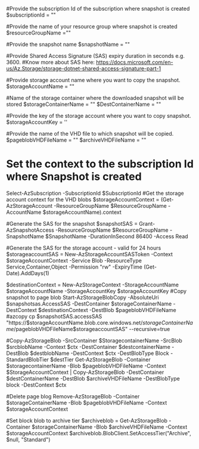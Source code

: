 #Provide the subscription Id of the subscription where snapshot is created
$subscriptionId = ""

#Provide the name of your resource group where snapshot is created
$resourceGroupName =""

#Provide the snapshot name 
$snapshotName = ""

#Provide Shared Access Signature (SAS) expiry duration in seconds e.g. 3600.
#Know more about SAS here: https://docs.microsoft.com/en-us/Az.Storage/storage-dotnet-shared-access-signature-part-1

#Provide storage account name where you want to copy the snapshot. 
$storageAccountName = ""

#Name of the storage container where the downloaded snapshot will be stored
$storageContainerName = ""
$DestContainerName = ""

#Provide the key of the storage account where you want to copy snapshot. 
$storageAccountKey = ''

#Provide the name of the VHD file to which snapshot will be copied.
$pageblobVHDFileName = ""
$archiveVHDFileName = ""
 

# Set the context to the subscription Id where Snapshot is created
Select-AzSubscription -SubscriptionId $SubscriptionId
#Get the storage account context for the VHD blobs
$storageAccountContext = (Get-AzStorageAccount -ResourceGroupName $ResourceGroupName -AccountName $storageAccountName).context

#Generate the SAS for the snapshot 
$snapshotSAS = Grant-AzSnapshotAccess -ResourceGroupName $ResourceGroupName -SnapshotName $SnapshotName -DurationInSecond 86400 -Access Read

#Generate the SAS for the storage account - valid for 24 hours
$storageaccountSAS = New-AzStorageAccountSASToken -Context $storageAccountContext -Service Blob -ResourceType Service,Container,Object -Permission "rw" -ExpiryTime (Get-Date).AddDays(1)

$destinationContext = New-AzStorageContext -StorageAccountName $storageAccountName -StorageAccountKey $storageAccountKey
#Copy snapshot to page blob
Start-AzStorageBlobCopy -AbsoluteUri $snapshotsas.AccessSAS -DestContainer $storageContainerName -DestContext $destinationContext -DestBlob $pageblobVHDFileName
#azcopy cp $snapshotSAS.accessSAS "https://$storageAccountName.blob.core.windows.net/$storageContainerName/$pageblobVHDFileName$storageaccountSAS" --recursive=true

#Copy-AzStorageBlob -SrcContainer $StoragecontainerName -SrcBlob $srcblobName -Context $ctx -DestContainer $destcontainerName -DestBlob $destblobName -DestContext $ctx -DestBlobType Block -StandardBlobTier $destTier
Get-AzStorageBlob -Container $storagecontainerName -Blob $pageblobVHDFileName -Context $StorageAccountContext | Copy-AzStorageBlob -DestContainer $destContainerName -DestBlob $archiveVHDFileName -DestBlobType block -DestContext $ctx 

#Delete page blog
Remove-AzStorageBlob -Container $storageContainerName -Blob $pageblobVHDFileName -Context $storageAccountContext

#Set block blob to archive tier
$archiveblob = Get-AzStorageBlob -Container $storageContainerName -Blob $archiveVHDFileName -Context $storageAccountContext
$archiveblob.BlobClient.SetAccessTier("Archive", $null, "Standard")
